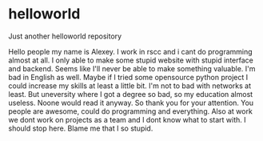 # helloworld
Just another helloworld repository

Hello people my name is Alexey. I work in rscc and i cant do programming almost at all. I only able to make some stupid website with stupid interface and backend. Seems like I'll never be able to make something valuable. I'm bad in English as well. Maybe if I tried some opensource python project I could increase my skills at least a little bit. I'm not to bad with networks at least. But uneversity where I got a degree so bad, so my education almost useless. Noone would read it anyway. So thank you for your attention. You people are awesome, could do programming and everything. Also at work we dont work on projects as a team and I dont know what to start with. I should stop here. Blame me that I so stupid.
